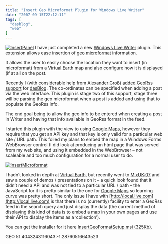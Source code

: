 ```yaml
---
title: "Insert Geo Microformat Plugin for Windows Live Writer"
date: "2007-09-15T22:12:11"
tags: [
  "dasblog",
  "web"
]
---
```

[![InsertPanel](InsertPanel_thumb.png)](https://kapie.com/content/binary/WindowsLiveWriter/InsertGeoMicroformatPluginforWindowsLive_13B9D/InsertPanel.png) I have just completed a new [Windows Live Writer](http://windowslivewriter.spaces.live.com/) plugin. This extension allows ease insertion of [geo microformat](http://microformats.org/wiki/geo) information.

It allows the user to easily choose the location they want to insert (in microformat) from a [Virtual Earth](http://local.live.com/) map and also configure how it is displayed (if at all on the post.

Recently I (with considerable help from [Alexander Groß](http://www.therightstuff.de/About.aspx)) [added GeoRss support](https://kapie.com/2007/09/08/GeoRss+For+DasBlog.aspx) for [dasBlog](http://www.dasblog.info). The co-ordinates can be specified when adding a post via the web interface. This plugin is stage two of this support, stage three will be parsing the geo microformat when a post is added and using that to populate the GeoRss info.

The end goal being to allow the geo info to be entered when creating a post in Writer and having that info available in GeoRss format in the feed.

I started this plugin with the view to using [Google Maps](http://maps.google.com/), however they require that you get an API key and that key is only valid for a particular web site / URL path. This foiled my plans to embed the map in a Windows Forms WebBrowser control (I did look at producing an html page that was served from my web site, and using it embedded in the WebBrowser – not scaleable and too much configuration for a normal user to do.

[![InsertMicroformat](InsertMicroformat_thumb.png)](https://kapie.com/content/binary/WindowsLiveWriter/InsertGeoMicroformatPluginforWindowsLive_13B9D/InsertMicroformat.png) 

I hadn’t looked in depth at [Virtual Earth](http://local.live.com/), but recently went to [MixUK:07](http://www.microsoft.com/uk/mix07/) and saw a couple of demos / presentations on it – a quick look found that it didn’t need a API and was not tied to a particular URL / path – the JavaScript for it is pretty similar to the one for [Google Maps](http://maps.google.com/) so learning curve was pretty short. The only issue I have with [http://local.live.com](http://local.live.com) is that there is no (currently) facility to enter a GeoRss feed in the search query and just display the data (the current method of displaying this kind of data is to embed a map in your own pages and use their API to display the items as a ‘collection’).

You can get the installer for it here [InsertGeoFormatSetup.msi (325Kb)](https://kapie.com/content/binary/insertgeoformatsetup.msi).

GEO 51.4043243116043:\-1.28760516643523